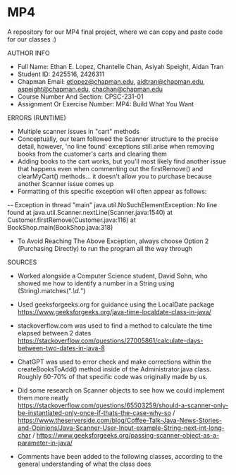 # MP4
A repository for our MP4 final project, where we can copy and paste code for our classes :)

AUTHOR INFO

- Full Name: Ethan E. Lopez, Chantelle Chan, Asiyah Speight, Aidan Tran
- Student ID: 2425516, 2426311
- Chapman Email: etlopez@chapman.edu, aidtran@chapman.edu, aspeight@chapman.edu, chachan@chapman.edu
- Course Number And Section: CPSC-231-01
- Assignment Or Exercise Number: MP4: Build What You Want

ERRORS (RUNTIME)

- Multiple scanner issues in "cart" methods
- Conceptually, our team followed the Scanner structure to the precise detail, however, 'no line found' exceptions still arise when removing books from the customer's carts and clearing them
- Adding books to the cart works, but you'll most likely find another issue that happens even when commenting out the firstRemove() and clearMyCart() methods... it doesn't allow you to purchase because another Scanner issue comes up
- Formatting of this specific exception will often appear as follows:

-- Exception in thread "main" java.util.NoSuchElementException: No line found
        at java.util.Scanner.nextLine(Scanner.java:1540)
        at Customer.firstRemove(Customer.java:116)
        at BookShop.main(BookShop.java:318)

- To Avoid Reaching The Above Exception, always choose Option 2 (Purchasing Directly) to run the program all the way through

SOURCES

- Worked alongside a Computer Science student, David Sohn, who showed me how to identify a number in a String using (String).matches(".*\\d.*")
- Used geeksforgeeks.org for guidance using the LocalDate package
     https://www.geeksforgeeks.org/java-time-localdate-class-in-java/
- stackoverflow.com was used to find a method to calculate the time elapsed between 2 dates
     https://stackoverflow.com/questions/27005861/calculate-days-between-two-dates-in-java-8
  
- ChatGPT was used to error check and make corrections within the createBooksToAdd() method inside of the Administrator.java class. 
  Roughly 60-70% of that specific code was originally made by us. 
  
- Did some research on Scanner objects to see how we could implement them more neatly
     https://stackoverflow.com/questions/65503259/should-a-scanner-only-be-instantiated-only-once-if-thats-the-case-why-so / 
     https://www.theserverside.com/blog/Coffee-Talk-Java-News-Stories-and-Opinions/Java-Scanner-User-Input-example-String-next-int-long-char / 
     https://www.geeksforgeeks.org/passing-scanner-object-as-a-parameter-in-java/
- Comments have been added to the following classes, according to the general understanding of what the class does

